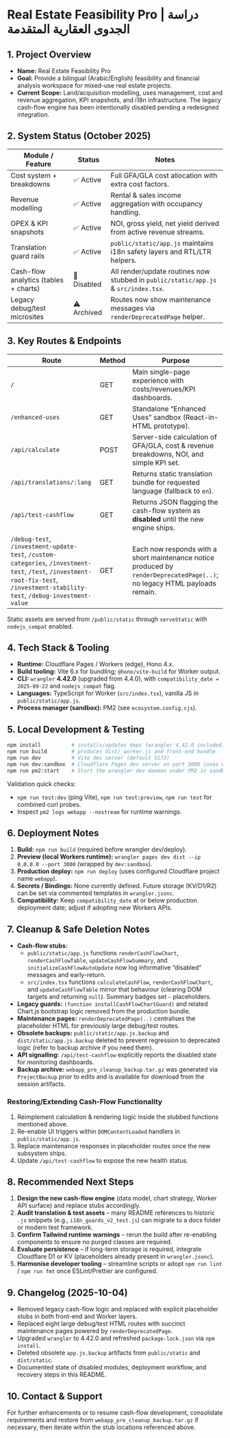 # Real Estate Feasibility Pro | دراسة الجدوى العقارية المتقدمة

## 1. Project Overview
- **Name:** Real Estate Feasibility Pro
- **Goal:** Provide a bilingual (Arabic/English) feasibility and financial analysis workspace for mixed-use real estate projects.
- **Current Scope:** Land/acquisition modelling, uses management, cost and revenue aggregation, KPI snapshots, and i18n infrastructure. The legacy cash-flow engine has been intentionally disabled pending a redesigned integration.

## 2. System Status (October 2025)
| Module / Feature | Status | Notes |
| ---------------- | ------ | ----- |
| Cost system + breakdowns | ✅ Active | Full GFA/GLA cost allocation with extra cost factors.
| Revenue modelling | ✅ Active | Rental & sales income aggregation with occupancy handling.
| OPEX & KPI snapshots | ✅ Active | NOI, gross yield, net yield derived from active revenue streams.
| Translation guard rails | ✅ Active | `public/static/app.js` maintains i18n safety layers and RTL/LTR helpers.
| Cash-flow analytics (tables + charts) | 🚫 Disabled | All render/update routines now stubbed in `public/static/app.js` & `src/index.tsx`.
| Legacy debug/test microsites | ⚠️ Archived | Routes now show maintenance messages via `renderDeprecatedPage` helper.

## 3. Key Routes & Endpoints
| Route | Method | Purpose |
| ----- | ------ | ------- |
| `/` | GET | Main single-page experience with costs/revenues/KPI dashboards.
| `/enhanced-uses` | GET | Standalone “Enhanced Uses” sandbox (React-in-HTML prototype).
| `/api/calculate` | POST | Server-side calculation of GFA/GLA, cost & revenue breakdowns, NOI, and simple KPI set.
| `/api/translations/:lang` | GET | Returns static translation bundle for requested language (fallback to `en`).
| `/api/test-cashflow` | GET | Returns JSON flagging the cash-flow system as **disabled** until the new engine ships.
| `/debug-test`, `/investment-update-test`, `/custom-categories`, `/investment-test`, `/test`, `/investment-root-fix-test`, `/investment-stability-test`, `/debug-investment-value` | GET | Each now responds with a short maintenance notice produced by `renderDeprecatedPage(..)`; no legacy HTML payloads remain.

Static assets are served from `/public/static` through `serveStatic` with `nodejs_compat` enabled.

## 4. Tech Stack & Tooling
- **Runtime:** Cloudflare Pages / Workers (edge), Hono 4.x.
- **Build tooling:** Vite 6.x for bundling; `@hono/vite-build` for Worker output.
- **CLI:** `wrangler` **4.42.0** (upgraded from 4.4.0), with `compatibility_date = 2025-09-22` and `nodejs_compat` flag.
- **Languages:** TypeScript for Worker (`src/index.tsx`), vanilla JS in `public/static/app.js`.
- **Process manager (sandbox):** PM2 (see `ecosystem.config.cjs`).

## 5. Local Development & Testing
```bash
npm install          # installs/updates deps (wrangler 4.42.0 included)
npm run build        # produces dist/_worker.js and front-end bundle
npm run dev          # Vite dev server (default 5173)
npm run dev:sandbox  # Cloudflare Pages dev server on port 3000 (uses wrangler)
npm run pm2:start    # Start the wrangler dev daemon under PM2 in sandbox
```
Validation quick checks:
- `npm run test:dev` (ping Vite), `npm run test:preview`, `npm run test` for combined curl probes.
- Inspect `pm2 logs webapp --nostream` for runtime warnings.

## 6. Deployment Notes
1. **Build:** `npm run build` (required before wrangler dev/deploy).
2. **Preview (local Workers runtime):** `wrangler pages dev dist --ip 0.0.0.0 --port 3000` (wrapped by `dev:sandbox`).
3. **Production deploy:** `npm run deploy` (uses configured Cloudflare project name `webapp`).
4. **Secrets / Bindings:** None currently defined. Future storage (KV/D1/R2) can be set via commented templates in `wrangler.jsonc`.
5. **Compatibility:** Keep `compatibility_date` at or below production deployment date; adjust if adopting new Workers APIs.

## 7. Cleanup & Safe Deletion Notes
- **Cash-flow stubs:**
  - `public/static/app.js` functions `renderCashFlowChart`, `renderCashFlowTable`, `updateCashFlowSummary`, and `initializeCashFlowAutoUpdate` now log informative “disabled” messages and early-return.
  - `src/index.tsx` functions `calculateCashFlow`, `renderCashFlowChart`, and `updateCashFlowTable` mirror that behaviour (clearing DOM targets and returning `null`). Summary badges set `—` placeholders.
- **Legacy guards:** `(function installCashFlowChartGuard)` and related Chart.js bootstrap logic removed from the production bundle.
- **Maintenance pages:** `renderDeprecatedPage(..)` centralises the placeholder HTML for previously large debug/test routes.
- **Obsolete backups:** `public/static/app.js.backup` and `dist/static/app.js.backup` deleted to prevent regression to deprecated logic (refer to backup archive if you need them).
- **API signalling:** `/api/test-cashflow` explicitly reports the disabled state for monitoring dashboards.
- **Backup archive:** `webapp_pre_cleanup_backup.tar.gz` was generated via `ProjectBackup` prior to edits and is available for download from the session artifacts.

### Restoring/Extending Cash-Flow Functionality
1. Reimplement calculation & rendering logic inside the stubbed functions mentioned above.
2. Re-enable UI triggers within `DOMContentLoaded` handlers in `public/static/app.js`.
3. Replace maintenance responses in placeholder routes once the new subsystem ships.
4. Update `/api/test-cashflow` to expose the new health status.

## 8. Recommended Next Steps
1. **Design the new cash-flow engine** (data model, chart strategy, Worker API surface) and replace stubs accordingly.
2. **Audit translation & test assets** – many README references to historic `.js` snippets (e.g., `i18n_guards_v2_test.js`) can migrate to a docs folder or modern test framework.
3. **Confirm Tailwind runtime warnings** – rerun the build after re-enabling components to ensure no purged classes are required.
4. **Evaluate persistence** – if long-term storage is required, integrate Cloudflare D1 or KV (placeholders already present in `wrangler.jsonc`).
5. **Harmonise developer tooling** – streamline scripts or adopt `npm run lint` / `npm run fmt` once ESLint/Prettier are configured.

## 9. Changelog (2025-10-04)
- Removed legacy cash-flow logic and replaced with explicit placeholder stubs in both front-end and Worker layers.
- Replaced eight large debug/test HTML routes with succinct maintenance pages powered by `renderDeprecatedPage`.
- Upgraded `wrangler` to 4.42.0 and refreshed `package-lock.json` via `npm install`.
- Deleted obsolete `app.js.backup` artifacts from `public/static` and `dist/static`.
- Documented state of disabled modules, deployment workflow, and recovery steps in this README.

## 10. Contact & Support
For further enhancements or to resume cash-flow development, consolidate requirements and restore from `webapp_pre_cleanup_backup.tar.gz` if necessary, then iterate within the stub locations referenced above.
